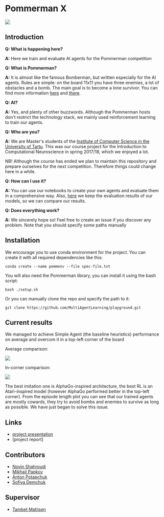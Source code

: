 # Pommerman X

![](https://imgur.com/a/btEjMfH)

## Introduction

**Q: What is happening here?**

**A:** Here we train and evaluate AI agents for the Pommerman competition

**Q: What is Pommerman?**

**A:** It is almost like the famous Bomberman, but written especially for the AI agents.
Rules are simple: on the board 11x11 you have three enemies, a lot of obstacles and a bomb. 
The main goal is to become a lone survivor. 
You can find more information [here](https://github.com/MultiAgentLearning/playground) and [there](https://www.pommerman.com/).

**Q: AI?**

**A:** Yes, and plenty of other buzzwords. 
Although the Pommerman hosts don't restrict the technology stack, we mainly used reinforcement learning to train our agents.

**Q: Who are you?**

**A:** We are Master's students of the [Institute of Computer Science in the University of Tartu](https://www.cs.ut.ee/et). 
This was our course project for the Introduction to Computational Neuroscience in spring 2017/18, which we enjoyed a lot.

NB! Although the course has ended we plan to maintain this repository and prepare ourselves for the next competition.
Therefore things could change here in a while.

**Q: How can I use it?**

**A:** You can use our notebooks to create your own agents and evaluate them in a comprehensive way. 
Also, [here]() we keep the evaluation results of our models, so we can compare our results.

**Q: Does everything work?**

**A:** We sincerely hope so! Feel free to create an issue if you discover any problem. Note that you should specify some paths manually

## Installation 

We encourage you to use conda environment for the project. You can create it with all required dependencies like this:

```
conda create --name pommenv --file spec-file.txt
```

You will also need the Pommerman library, you can install it using the bash script:

```
bash ./setup.sh
```

Or you can manually clone the repo and specify the path to it:

```
git clone https://github.com/MultiAgentLearning/playground.git
```

## Current results

We managed to achieve Simple Agent (the baseline heuristics) performance on average and overcom it in a top-left corner of the board

Average comparison:

![](https://imgur.com/a/btEjMfH)

In-corner comparison:

![](https://imgur.com/a/btEjMfH)

The best imitation one is AlphaGo-inspired architecture, the best RL is an Atari-inspired model 
(however AlphaGo performed better in the top-left corner).
From the episode length plot you can see that our trained agents are mostly cowards, they try to avoid bombs and enemies to survive as long as possible. 
We have just began to solve this issue.

## Links

* [project presentation](https://docs.google.com/presentation/d/10MCSWuFEfYOpVyUePKt8Rmv49Q33xiP-W3BbjTrFgN8/edit?usp=sharing)
* [project report]

## Contributors

* [Novin Shahroudi](https://github.com/novinsh)
* [Mikhail Papkov](https://github.com/papkov)
* [Anton Potapchuk](https://github.com/AntonPotapchuk)
* [Sofiya Demchuk](https://github.com/SofiyaDemchuk)

## Supervisor

* [Tambet Matiisen](https://github.com/tambetm)